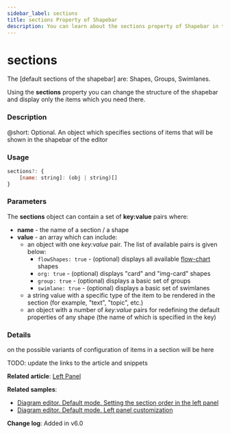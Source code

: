 ```yaml
---
sidebar_label: sections
title: sections Property of Shapebar
description: You can learn about the sections property of Shapebar in the documentation of the DHTMLX JavaScript Diagram library. Browse developer guides and API reference, try out code examples and live demos, and download a free 30-day evaluation version of DHTMLX Diagram.
---
```


# sections

The [default sections of the shapebar] are: Shapes, Groups, Swimlanes.

Using the **sections** property you can change the structure of the shapebar and display only the items which you need there. 

### Description

@short: Optional. An object which specifies sections of items that will be shown in the shapebar of the editor

### Usage

~~~js
sections?: {
    [name: string]: (obj | string)[]
}
~~~

### Parameters

The **sections** object can contain a set of **key:value** pairs where:
- **name** - the name of a section / a shape 
- **value** - an array which can include:
  - an object with one *key:value* pair. The list of available pairs is given below:
    - `flowShapes: true` - (optional) displays all available [flow-chart](../../../shapes/default_shapes/#shapes-overview) shapes
    - `org: true` - (optional) displays "card" and "img-card" shapes
    - `group: true` - (optional) displays a basic set of groups
    - `swimlane: true` - (optional) displays a basic set of swimlanes
  - a string value with a specific type of the item to be rendered in the section (for example, "text", "topic", etc.)
  - an object with a number of *key:value* pairs for redefining the default properties of any shape (the name of which is specified in the key)

### Details

on the possible variants of configuration of items in a section will be here



TODO: update the links to the article and snippets

**Related article**:  [Left Panel](../../../guides/diagram_editor/left_panel/)

**Related samples**:
- [Diagram editor. Default mode. Setting the section order in the left panel](https://snippet.dhtmlx.com/7747cx7b)
- [Diagram editor. Default mode. Left panel customization](https://snippet.dhtmlx.com/2z0a18oz)

**Change log**: Added in v6.0